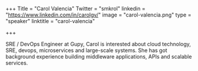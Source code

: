 +++
Title = "Carol Valencia"
Twitter = "smkrol"
linkedin = "https://www.linkedin.com/in/carolgv/"
image = "carol-valencia.png"
type = "speaker"
linktitle = "carol-valencia"

+++

SRE / DevOps Engineer at Gupy, Carol is interested about cloud technology, SRE, devops, microservices and large-scale systems. She has got background experience building middleware applications, APIs and scalable services.

